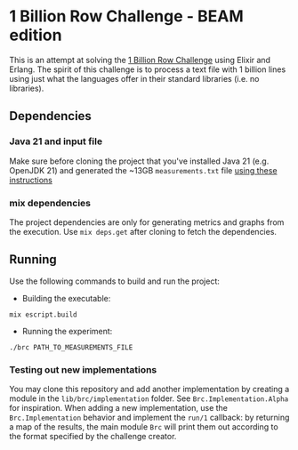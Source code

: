 # 1 Billion Row Challenge - BEAM edition

This is an attempt at solving the [1 Billion Row Challenge](https://github.com/gunnarmorling/1brc) using Elixir and Erlang. The spirit of this challenge is to process a text file with 1 billion lines using just what the languages offer in their standard libraries (i.e. no libraries).

## Dependencies

### Java 21 and input file

Make sure before cloning the project that you've installed Java 21 (e.g. OpenJDK 21) and generated the ~13GB `measurements.txt` file [using these instructions](https://github.com/gunnarmorling/1brc?tab=readme-ov-file#running-the-challenge)

### mix dependencies

The project dependencies are only for generating metrics and graphs from the execution. Use `mix deps.get` after cloning to fetch the dependencies.

## Running

Use the following commands to build and run the project:

- Building the executable:
```
mix escript.build
```

- Running the experiment:
```
./brc PATH_TO_MEASUREMENTS_FILE
```

### Testing out new implementations

You may clone this repository and add another implementation by creating a module in the `lib/brc/implementation` folder.
See `Brc.Implementation.Alpha` for inspiration.
When adding a new implementation, use the `Brc.Implementation` behavior and implement the `run/1` callback: by returning
a map of the results, the main module `Brc` will print them out according to the format specified by the challenge creator.